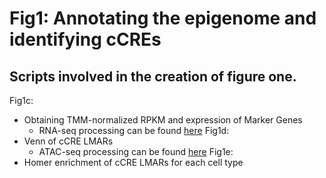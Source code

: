 # Fig1: Annotating the epigenome and identifying cCREs 

## Scripts involved in the creation of figure one.
Fig1c: 
- Obtaining TMM-normalized RPKM and expression of Marker Genes
    - RNA-seq processing can be found [here](../DataProcessing/RNA-seq)
Fig1d:
- Venn of cCRE LMARs
    - ATAC-seq processing can be found [here](../DataProcessing/ATAC-seq)
Fig1e:
- Homer enrichment of cCRE LMARs for each cell type
